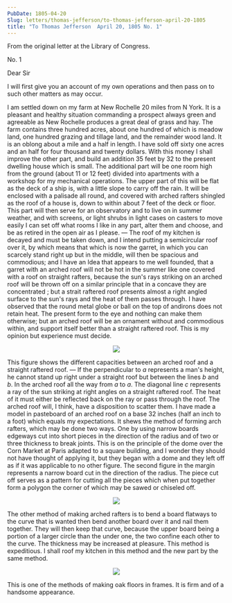 ```yaml
---
PubDate: 1805-04-20
Slug: letters/thomas-jefferson/to-thomas-jefferson-april-20-1805
title: "To Thomas Jefferson  April 20, 1805 No. 1"
---
```


   From the original letter at the Library of Congress.

   No. 1

   Dear Sir

   I will first give you an account of my own operations and then pass on to
   such other matters as may occur.

   I am settled down on my farm at New Rochelle 20 miles from N
   York. It is a pleasant and healthy situation commanding a prospect always
   green and agreeable as New Rochelle produces a great deal of grass and
   hay. The farm contains three hundred acres, about one hundred of which is
   meadow land, one hundred grazing and tillage land, and the remainder wood
   land. It is an oblong about a mile and a half in length. I have sold off
   sixty one acres and an half for four thousand and twenty dollars. With
   this money I shall improve the other part, and build an addition 35 feet
   by 32 to the present dwelling house which is small. The additional part
   will be one room high from the ground (about 11 or 12 feet) divided into
   apartments with a workshop for my mechanical operations. The upper part
   of this will be flat as the deck of a ship is, with a little slope to
   carry off the rain. It will be enclosed with a palisade all round, and
   covered with arched rafters shingled as the roof of a house is, down to
   within about 7 feet of the deck or floor. This part will then serve for an
   observatory and to live on in summer weather, and with screens, or light
   shrubs in light cases on casters to move easily I can set off what rooms I
   like in any part, alter them and choose, and be as retired in the open air
   as I please. &mdash; The roof of my kitchen is decayed and must be taken down, and
   I intend putting a semicircular roof over it, by which means that which is
   now the garret, in which you can scarcely stand right up but in the
   middle, will then be spacious and commodious; and I have an Idea that
   appears to me well founded, that a garret with an arched roof will not be
   hot in the summer like one covered with a roof on straight rafters,
   because the sun's rays striking on an arched roof will be thrown off on a
   similar principle that in a concave they are concentrated ; but a strait
   raftered roof presents almost a right angled surface to the sun's rays and
   the heat of them passes through. I have observed that the round metal
   globe or ball on the top of andirons does not retain heat. The present
   form to the eye and nothing can make them otherwise; but an arched roof will be
   an ornament without and commodious within, and support itself better than
   a straight raftered roof. This is my opinion but experience must decide.

   <center><img src="/images/to-thomas-jefferson-april-20-1805-diagram-1.png"></center>

   This figure shows the different capacities
   between an arched roof and a straight raftered roof. &mdash; If the perpendicular
   to *a* represents a man's height, he cannot stand up right under a straight
   roof but between the lines *b* and *b*. In the arched roof all the way from *a*
   to *a*. The diagonal line *c* represents a ray of the sun striking at right
   angles on a straight raftered roof. The heat of it must either be
   reflected back on the ray or pass through the roof. The arched roof will,
   I think, have a disposition to scatter them. I have made a model in
   pasteboard of an arched roof on a base 32 inches (half an inch to a foot)
   which equals my expectations. It shews the method of forming arch rafters,
   which may be done two ways. One by using narrow boards edgeways cut into
   short pieces in the direction of the radius and of two or three thickness
   to break joints. This is on the principle of the dome over the Corn Market
   at Paris adapted to a square building, and I wonder they should not have
   thought of applying it, but they began with a dome and they left off as if
   it was applicable to no other figure. The second figure in the margin
   represents a narrow board cut in the direction of the radius. The piece
   cut off serves as a pattern for cutting all the pieces which when put
   together form a polygon the corner of which may be sawed or chiseled off.

   <center><img src="/images/to-thomas-jefferson-april-20-1805-diagram-2.png"></center>

   The other method of making arched rafters is to bend a board flatways to
   the curve that is wanted then bend another board over it and nail them
   together. They will then keep that curve, because the upper board being a
   portion of a larger circle than the under one, the two confine each other
   to the curve. The thickness may be increased at pleasure. This method is
   expeditious. I shall roof my kitchen in this method and the new part by
   the same method.

   <center><img src="/images/to-thomas-jefferson-april-20-1805-diagram-3.png"></center>

   This is one of the methods of making oak floors in frames. It is firm and of a
   handsome appearance.

